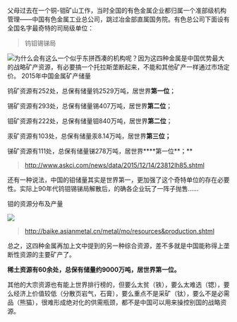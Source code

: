 父母过去在一个铜-钼矿山工作，当时全国的有色金属企业都归属一个准部级机构管理——中国有色金属工业总公司，跳过冶金部直属国务院。有色总公司下面设有全国名字最奇特的司局级单位：

> 钨钼锡锑局

![](http://public.iwangpo.com/FthoRq3YA2idF_9nfBeQiN0mnSuS.jpg?imageView2/2/w/600)为什么会有这么一个似乎东拼西凑的机构呢？因为这四种金属是中国优势最大的战略矿产资源，有必要搞一个托拉斯垄断起来，不能和其他矿产一样通过市场定价。
2015年中国金属矿产储量

钨矿资源有252处，总保有储量钨2529万吨，居世界**第一位**；

锡矿资源有293处，总保有储量锡407万吨，居世界**第二位**；

钼矿资源有222处，总保有储量钼840万吨，居世界**第二位**；

汞矿资源有103处，总保有储量汞8.14万吨，居世界**第三位；**

锑矿资源有111处，总保有储量锑278万吨，居世界****第一位**；**

> http://www.askci.com/news/data/2015/12/14/23812lh85.shtml

还有一种说法，中国的钼储量其实是世界第一，更加强了这个奇特单位的存在必要性。实际上90年代钨钼锡锑局解散后，的确各企业玩了一阵子抛售……

钼的资源分布及产量

![](http://public.iwangpo.com/FqlmjAuaUigRvJfhxy5o7QJN5icO.jpg?imageView2/2/w/600)

> http://baike.asianmetal.cn/metal/mo/resources&production.shtml

总之，这四种金属再加上文中提到的另一种综合资源，差不多就是中国能称得上垄断性资源的主要矿产了。

**稀土资源有60余处，总保有储量约9000万吨，居世界第一位。**

其他的大宗资源也有能上世界排行榜的，但要么太贫（铁），要么太难选（锶），要么经济上价值较低（分散页岩气，石膏），要么重点不是采矿（钛），要么不是必需品（熊猫），很难形成绝对化的供需瓶颈，都不是中国可以用来操控别国的战略资源。